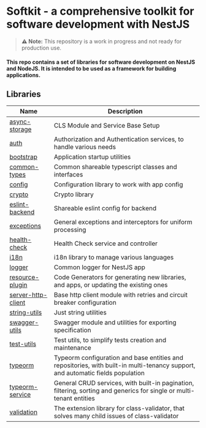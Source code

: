 # Softkit - a comprehensive toolkit for software development with NestJS

> **⚠️ Note:** This repository is a work in progress and not ready for production use.

#### This repo contains a set of libraries for software development on NestJS and NodeJS. It is intended to be used as a framework for building applications.

## Libraries

| Name                                                      | Description                                                                                                                    |
| --------------------------------------------------------- | ------------------------------------------------------------------------------------------------------------------------------ |
| [async-storage](./libs/async-storage/README.md)           | CLS Module and Service Base Setup                                                                                              |
| [auth](./libs/auth/README.md)                             | Authorization and Authentication services, to handle various needs                                                             |
| [bootstrap](./libs/bootstrap/README.md)                   | Application startup utilities                                                                                                  |
| [common-types](./libs/common-types/README.md)             | Common shareable typescript classes and interfaces                                                                             |
| [config](./libs/config/README.md)                         | Configuration library to work with app config                                                                                  |
| [crypto](./libs/crypto/README.md)                         | Crypto library                                                                                                                 |
| [eslint-backend](./libs/eslint-backend/README.md)         | Shareable eslint config for backend                                                                                            |
| [exceptions](./libs/exceptions/README.md)                 | General exceptions and interceptors for uniform processing                                                                     |
| [health-check](./libs/health-check/README.md)             | Health Check service and controller                                                                                            |
| [i18n](./libs/i18n/README.md)                             | i18n library to manage various languages                                                                                       |
| [logger](./libs/logger/README.md)                         | Common logger for NestJS app                                                                                                   |
| [resource-plugin](./libs/resource-plugin/README.md)       | Code Generators for generating new libraries, and apps, or updating the existing ones                                          |
| [server-http-client](./libs/server-http-client/README.md) | Base http client module with retries and circuit breaker configuration                                                         |
| [string-utils](./libs/string-utils/README.md)             | Just string utilities                                                                                                          |
| [swagger-utils](./libs/swagger-utils/README.md)           | Swagger module and utilities for exporting specification                                                                       |
| [test-utils](./libs/test-utils/README.md)                 | Test utils, to simplify tests creation and maintenance                                                                         |
| [typeorm](./libs/typeorm/README.md)                       | Typeorm configuration and base entities and repositories, with built-in multi-tenancy support, and automatic fields population |
| [typeorm-service](./libs/typeorm-service/README.md)       | General CRUD services, with built-in pagination, filtering, sorting and generics for single or multi-tenant entities           |
| [validation](./libs/validation/README.md)                 | The extension library for class-validator, that solves many child issues of class-validator                                    |

